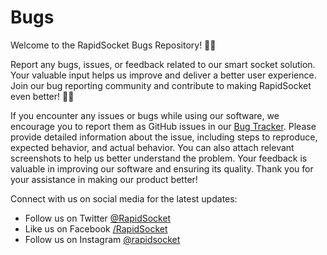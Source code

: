 # Bugs

Welcome to the RapidSocket Bugs Repository! 🐛🚀 

Report any bugs, issues, or feedback related to our smart socket solution.
Your valuable input helps us improve and deliver a better user experience. 
Join our bug reporting community and contribute to making RapidSocket even better! 💪🔌


If you encounter any issues or bugs while using our software, we encourage you to report them as GitHub issues in our [Bug Tracker](https://github.com/rapidsocket/bugs). Please provide detailed information about the issue, including steps to reproduce, expected behavior, and actual behavior. You can also attach relevant screenshots to help us better understand the problem. Your feedback is valuable in improving our software and ensuring its quality. Thank you for your assistance in making our product better!


Connect with us on social media for the latest updates:
- Follow us on Twitter [@RapidSocket](https://twitter.com/RapidSocket)
- Like us on Facebook [/RapidSocket](https://www.facebook.com/RapidSocket)
- Follow us on Instagram [@rapidsocket](https://www.instagram.com/rapidsocket)
